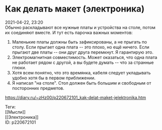 Как делать макет (электроника)
===============================

   
 2021-04-22, 23:20   
  Обычно раскладывают все нужные платы и устройства на столе, потом их соединяют вместе. И тут есть парочка важных моментов:   
 1) Маленькие платы должны быть зафиксированы, а не прыгать по столу. Если прыгает одна плата -- это плохо, но ещё ничего. Если прыгают две платы -- они друг друга перемкнут. Я гарантирую это.   
 2) Электромагнитная совместимость. Может оказаться, что одна плата не работает рядом с другой, а вы будете думать -- что за странные глюки.   
 3) Хотя всем понятно, что это времянка, кабеля следует укладывать удобно хотя бы в первом приближении.   
 4) Я написал "на столе". Стол должен быть большим и свободным от посторонних предметов.   
    
 <https://diary.ru/~zHz00/p220672101_kak-delat-maket-jelektronika.htm>   
   
 Теги:   
 [[Мысли]]   
 [[Электроника]]   
 ID: p220672101
